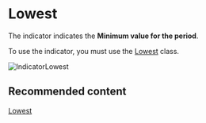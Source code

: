 # Lowest 

The indicator indicates the **Minimum value for the period**. 

To use the indicator, you must use the [Lowest](../api/StockSharp.Algo.Indicators.Lowest.html) class. 

![IndicatorLowest](~/images/IndicatorLowest.png)

## Recommended content

[Lowest ](IndicatorLowest.md)
